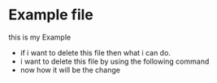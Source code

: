 # Example file
this is my Example
* if i want to delete this file then what i can do. 
* i want to delete this file by using the following command
* now how it will be the change